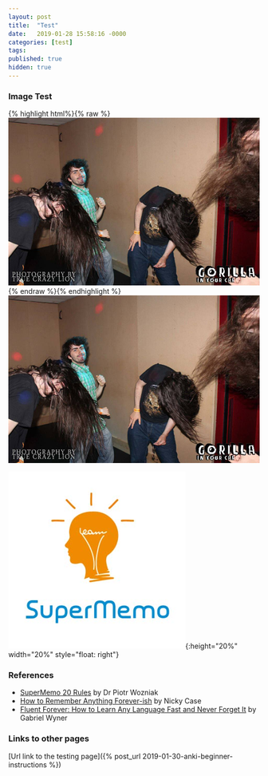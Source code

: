 ```yaml
---
layout: post
title:  "Test"
date:   2019-01-28 15:58:16 -0000
categories: [test]
tags:
published: true
hidden: true
---
```




### Image Test
{% highlight html%}{% raw %}
![Test](/assets/GetOnMyLevel.jpg)
{% endraw %}{% endhighlight %}
![Test](/assets/GetOnMyLevel.jpg)


![Image](/assets/SuperMemo.png){:height="20%" width="20%" style="float: right"}


### References
- [SuperMemo 20 Rules][SuperMemo20Rules] by Dr Piotr Wozniak
- [How to Remember Anything Forever-ish][NCaseRemember] by Nicky Case
- [Fluent Forever: How to Learn Any Language Fast and Never Forget It][FluentForever] by Gabriel Wyner


[SuperMemo20Rules]: https://www.supermemo.com/en/articles/20rules
[NCaseRemember]: https://ncase.me/remember/
[FluentForever]: https://www.goodreads.com/book/show/19661852-fluent-forever


### Links to other pages
[Url link to the testing page]({% post_url 2019-01-30-anki-beginner-instructions %})

